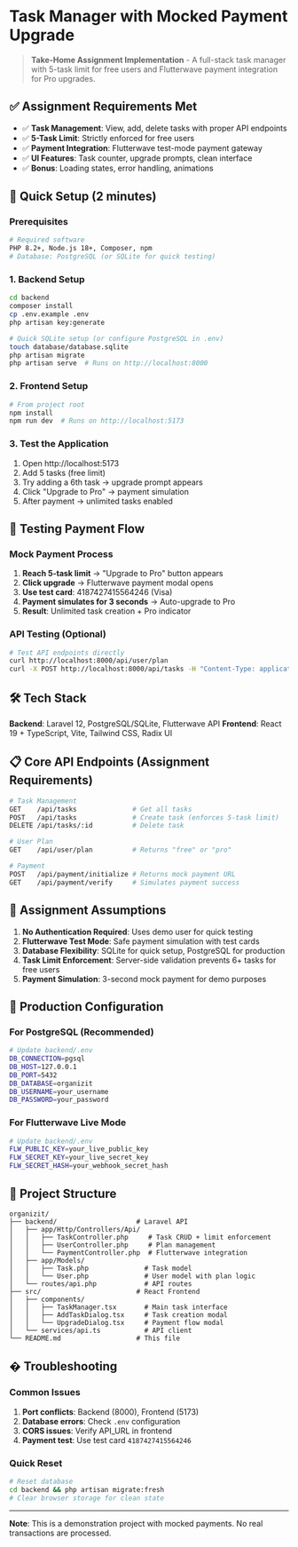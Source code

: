 # Task Manager with Mocked Payment Upgrade

> **Take-Home Assignment Implementation** - A full-stack task manager with 5-task limit for free users and Flutterwave payment integration for Pro upgrades.

## ✅ Assignment Requirements Met

- ✅ **Task Management**: View, add, delete tasks with proper API endpoints
- ✅ **5-Task Limit**: Strictly enforced for free users
- ✅ **Payment Integration**: Flutterwave test-mode payment gateway
- ✅ **UI Features**: Task counter, upgrade prompts, clean interface
- ✅ **Bonus**: Loading states, error handling, animations

## 🚀 Quick Setup (2 minutes)

### Prerequisites

```bash
# Required software
PHP 8.2+, Node.js 18+, Composer, npm
# Database: PostgreSQL (or SQLite for quick testing)
```

### 1. Backend Setup

```bash
cd backend
composer install
cp .env.example .env
php artisan key:generate

# Quick SQLite setup (or configure PostgreSQL in .env)
touch database/database.sqlite
php artisan migrate
php artisan serve  # Runs on http://localhost:8000
```

### 2. Frontend Setup

```bash
# From project root
npm install
npm run dev  # Runs on http://localhost:5173
```

### 3. Test the Application

1. Open http://localhost:5173
2. Add 5 tasks (free limit)
3. Try adding a 6th task → upgrade prompt appears
4. Click "Upgrade to Pro" → payment simulation
5. After payment → unlimited tasks enabled

## 🧪 Testing Payment Flow

### Mock Payment Process

1. **Reach 5-task limit** → "Upgrade to Pro" button appears
2. **Click upgrade** → Flutterwave payment modal opens
3. **Use test card**: 4187427415564246 (Visa)
4. **Payment simulates for 3 seconds** → Auto-upgrade to Pro
5. **Result**: Unlimited task creation + Pro indicator

### API Testing (Optional)

```bash
# Test API endpoints directly
curl http://localhost:8000/api/user/plan
curl -X POST http://localhost:8000/api/tasks -H "Content-Type: application/json" -d '{"title":"Test Task"}'
```

## 🛠️ Tech Stack

**Backend**: Laravel 12, PostgreSQL/SQLite, Flutterwave API
**Frontend**: React 19 + TypeScript, Vite, Tailwind CSS, Radix UI

## 📋 Core API Endpoints (Assignment Requirements)

```bash
# Task Management
GET    /api/tasks              # Get all tasks
POST   /api/tasks              # Create task (enforces 5-task limit)
DELETE /api/tasks/:id          # Delete task

# User Plan
GET    /api/user/plan          # Returns "free" or "pro"

# Payment
POST   /api/payment/initialize # Returns mock payment URL
GET    /api/payment/verify     # Simulates payment success
```

## 🎯 Assignment Assumptions

1. **No Authentication Required**: Uses demo user for quick testing
2. **Flutterwave Test Mode**: Safe payment simulation with test cards
3. **Database Flexibility**: SQLite for quick setup, PostgreSQL for production
4. **Task Limit Enforcement**: Server-side validation prevents 6+ tasks for free users
5. **Payment Simulation**: 3-second mock payment for demo purposes

## 🔧 Production Configuration

### For PostgreSQL (Recommended)

```bash
# Update backend/.env
DB_CONNECTION=pgsql
DB_HOST=127.0.0.1
DB_PORT=5432
DB_DATABASE=organizit
DB_USERNAME=your_username
DB_PASSWORD=your_password
```

### For Flutterwave Live Mode

```bash
# Update backend/.env
FLW_PUBLIC_KEY=your_live_public_key
FLW_SECRET_KEY=your_live_secret_key
FLW_SECRET_HASH=your_webhook_secret_hash
```

## 📁 Project Structure

```
organizit/
├── backend/                    # Laravel API
│   ├── app/Http/Controllers/Api/
│   │   ├── TaskController.php     # Task CRUD + limit enforcement
│   │   ├── UserController.php     # Plan management
│   │   └── PaymentController.php  # Flutterwave integration
│   ├── app/Models/
│   │   ├── Task.php              # Task model
│   │   └── User.php              # User model with plan logic
│   └── routes/api.php            # API routes
├── src/                        # React Frontend
│   ├── components/
│   │   ├── TaskManager.tsx       # Main task interface
│   │   ├── AddTaskDialog.tsx     # Task creation modal
│   │   └── UpgradeDialog.tsx     # Payment flow modal
│   └── services/api.ts           # API client
└── README.md                   # This file
```

## � Troubleshooting

### Common Issues

1. **Port conflicts**: Backend (8000), Frontend (5173)
2. **Database errors**: Check `.env` configuration
3. **CORS issues**: Verify API_URL in frontend
4. **Payment test**: Use test card `4187427415564246`

### Quick Reset

```bash
# Reset database
cd backend && php artisan migrate:fresh
# Clear browser storage for clean state
```

---

**Note**: This is a demonstration project with mocked payments. No real transactions are processed.
